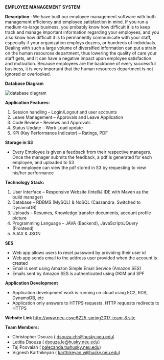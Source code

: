 **EMPLOYEE MANAGEMENT SYSTEM**

**Description** 
:
We have built our employee management software with both management efficiency and employee satisfaction in mind. If you run a medium-to-large business, you probably know how difficult it is to keep track and manage important information regarding your employees, and you also know how difficult it is to permanently communicate with your staff, especially if your organization employs dozens, or hundreds of individuals. Dealing with such a large volume of diversified information can put a strain on the human resources department, thus lowering the quality of care your staff gets, and it can have a negative impact upon employee satisfaction and motivation. Because employees are the backbone of every successful business, it is very important that the human resources department is not ignored or overlooked.

**Database Diagram**

![database diagram](https://cloud.githubusercontent.com/assets/22307672/23042075/3f2920d0-f465-11e6-9d90-6a2df33b5cfb.png)


**Application Features:**

1. Session handling –  Login/Logout and user accounts
2. Leave Management – Approvals and Leave Application
3. Code Review – Reviews and Approvals
4. Status Update – Work Load update
5. KPI (Key Performance Indicator) – Ratings, PDF

**Storage in S3**
- Every Employee is given a feedback from their respective managers. Once the manager submits the feedback, a pdf is generated for each   employee, and uploaded to S3
- The employee can view the pdf stored in S3 by requesting to view his/her performance

**Technology Stack:**

1. User Interface – Responsive Website (IntelliJ IDE with Maven as the build manager)
2. Database – RDBMS (MySQL) &amp; NoSQL (Cassandra. Switched to DynamoDB)
3. Uploads – Resumes, Knowledge transfer documents, account profile picture
4. Programming Language – JAVA (Backend), JavaScript/JQuery (Frontend)
5. AJAX &amp; JSON

**SES**
- Web app allows users to reset password by providing their user id
- Web app sends email to the address user provided when the account is created
- Email is sent using Amazon Simple Email Service (Amazon SES)
- Emails sent by Amazon SES is authenticated using DKIM and SPF

**Application Development**
- Application development work is running on cloud using EC2, RDS, DynamoDB, etc
- Application only answers to HTTPS requests. HTTP requests redirects to HTTPS

**Website Link**
http://www.neu-csye6225-spring2017-team-8.site

**Team Members:**

- Christopher Dsouza ( [dsouza.chr@husky.neu.edu](mailto:dsouza.chr@husky.neu.edu))
- Letitia Dsouza ( [dsouza.le@husky.neu.edu](mailto:dsouza.le@husky.neu.edu))
- Taj Poovaiah ( [palecanda.t@husky.neu.edu](mailto:palecanda.t@husky.neu.edu))
- Vignesh Karthikeyan ( [karthikeyan.v@husky.neu.edu](mailto:karthikeyan.v@husky.neu.edu))

